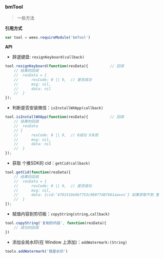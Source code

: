 ### bmTool

> 一些方法

**引用方式**

```js
var tool = weex.requireModule('bmTool')
```

**API**

* 辞退键盘: `resignKeyboard(callback)`

```js
tool.resignKeyboard(function(resData){          // 回调
    // 结果的回调  
    //  resData = {
    //      resCode: 0 || 9,  // 是否成功
    //      msg: nil,
    //      data: nil
    //  }
});
```

* 判断是否安装微信：`isInstallWXApp(callback)`

```js
tool.isInstallWXApp(function(resData){          // 回调
    // 结果的回调  
    //  resData
    // {
    //      resCode: 0 || 9,  // 0成功 9失败
    //      msg: nil,
    //      data: nil
    //  }
});
```

* 获取 个推SDK的 cid：`getCid(callback)`

```js
tool.getCid(function(resData){
    // 结果的回调  
    //  resData = {
    //      resCode: 0 || 9,  // 是否成功
    //      msg: nil,
    //      data: {cid:'4701510e9b7753c98077d87661aaxxs'} 如果获取不到 整个data 字段是nil
    //  }
});
```

* 赋值内容到剪切板：`copyString(string,callback)`

```js
tool.copyString('复制的内容', function(resData){
    // 成功的回调
})
```

* 添加全局水印\(在 Window 上添加\)：`addWatermark:(String)`

```js
tools.addWatermark('我是水印')
```



